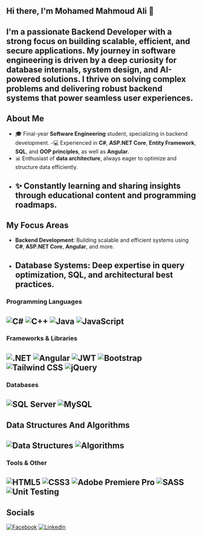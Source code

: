 ## Hi there, I'm Mohamed Mahmoud Ali 👋

I'm a passionate **Backend Developer** with a strong focus on building scalable, efficient, and secure applications. My journey in software engineering is driven by a deep curiosity for database internals, system design, and AI-powered solutions. I thrive on solving complex problems and delivering robust backend systems that power seamless user experiences.
---
## About Me

- 🎓 Final-year **Software Engineering** student, specializing in backend development.
-💻 Experienced in **C#**, **ASP.NET Core**, **Entity Framework**, **SQL**, and **OOP principles**, as well as **Angular**.
- 📊 Enthusiast of **data architecture**, always eager to optimize and structure data efficiently.
- ✨ Constantly learning and sharing insights through educational content and programming roadmaps.
  ---
  
## My Focus Areas
- **Backend Development**: Building scalable and efficient systems using **C#**, **ASP.NET Core**, **Angular**, and more.
- **Database Systems**: Deep expertise in query optimization, **SQL**, and architectural best practices.
  ---
### Programming Languages
![C#](https://img.shields.io/badge/-C%23-239120?style=flat&logo=c-sharp&logoColor=white)
![C++](https://img.shields.io/badge/-C++-00599C?style=flat&logo=cplusplus&logoColor=white)
![Java](https://img.shields.io/badge/-Java-007396?style=flat&logo=java&logoColor=white)
![JavaScript](https://img.shields.io/badge/-JavaScript-F7DF1E?style=flat&logo=javascript&logoColor=black)
---
### Frameworks & Libraries
![.NET](https://img.shields.io/badge/-.NET-512BD4?style=flat&logo=dotnet&logoColor=white)
![Angular](https://img.shields.io/badge/-Angular-DD0031?style=flat&logo=angular&logoColor=white)
![JWT](https://img.shields.io/badge/-JWT-000000?style=flat&logo=jsonwebtokens&logoColor=white)
![Bootstrap](https://img.shields.io/badge/-Bootstrap-7952B3?style=flat&logo=bootstrap&logoColor=white)
![Tailwind CSS](https://img.shields.io/badge/-Tailwind%20CSS-06B6D4?style=flat&logo=tailwindcss&logoColor=white)
![jQuery](https://img.shields.io/badge/-jQuery-0769AD?style=flat&logo=jquery&logoColor=white)
---
### Databases
![SQL Server](https://img.shields.io/badge/-Microsoft%20SQL%20Server-CC2927?style=flat&logo=microsoftsqlserver&logoColor=white)
![MySQL](https://img.shields.io/badge/-MySQL-4479A1?style=flat&logo=mysql&logoColor=white)
---
## Data Structures And Algorithms
![Data Structures](https://img.shields.io/badge/Data%20Structures-00A98F?style=flat&logo=buffer&logoColor=white)
![Algorithms](https://img.shields.io/badge/Algorithms-FABF4B?style=flat&logo=code&logoColor=white)
---
### Tools & Other
![HTML5](https://img.shields.io/badge/-HTML5-E34F26?style=flat&logo=html5&logoColor=white)
![CSS3](https://img.shields.io/badge/-CSS3-1572B6?style=flat&logo=css3&logoColor=white)
![Adobe Premiere Pro](https://img.shields.io/badge/-Adobe%20Premiere%20Pro-9999FF?style=flat&logo=adobepremierepro&logoColor=white)
![SASS](https://img.shields.io/badge/-SASS-CC6699?style=flat&logo=sass&logoColor=white)
![Unit Testing](https://img.shields.io/badge/-Unit%20Testing-9B4F96?style=flat&logo=testinglibrary&logoColor=white)
---
## Socials
[![Facebook](https://img.shields.io/badge/Facebook-1877F2?style=flat&logo=facebook&logoColor=white)](https://facebook.com)
[![LinkedIn](https://img.shields.io/badge/LinkedIn-0A66C2?style=flat&logo=linkedin&logoColor=white)](https://linkedin.com)


